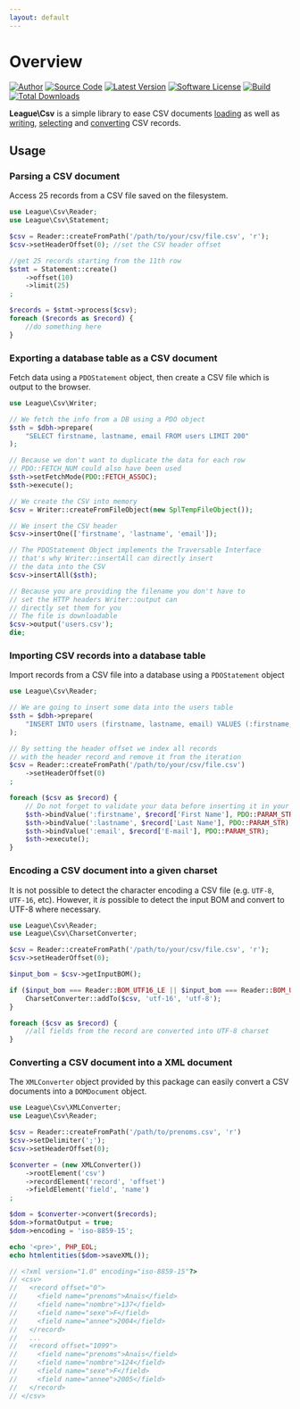 ```yaml
---
layout: default
---
```


# Overview

[![Author](//img.shields.io/badge/author-@nyamsprod-blue.svg?style=flat-square)](//twitter.com/nyamsprod)
[![Source Code](//img.shields.io/badge/source-league/csv-blue.svg?style=flat-square)](//github.com/thephpleague/csv)
[![Latest Version](//img.shields.io/github/release/thephpleague/csv.svg?style=flat-square)](//github.com/thephpleague/csv/releases)
[![Software License](//img.shields.io/badge/license-MIT-brightgreen.svg?style=flat-square)](//github.com/thephpleague/csv/blob/master/LICENSE)
[![Build](https://github.com/thephpleague/csv/workflows/build/badge.svg)](https://github.com/thephpleague/csv/actions?query=workflow%3A%22build%22)
[![Total Downloads](//img.shields.io/packagist/dt/league/csv.svg?style=flat-square)](//packagist.org/packages/league/csv)

**League\Csv** is a simple library to ease CSV documents [loading](/9.0/connections/) as well as [writing](/9.0/writer/), [selecting](/9.0/reader/) and [converting](/9.0/converter/) CSV records.

## Usage

### Parsing a CSV document

Access 25 records from a CSV file saved on the filesystem.

```php
use League\Csv\Reader;
use League\Csv\Statement;

$csv = Reader::createFromPath('/path/to/your/csv/file.csv', 'r');
$csv->setHeaderOffset(0); //set the CSV header offset

//get 25 records starting from the 11th row
$stmt = Statement::create()
    ->offset(10)
    ->limit(25)
;

$records = $stmt->process($csv);
foreach ($records as $record) {
    //do something here
}
```

### Exporting a database table as a CSV document

Fetch data using a `PDOStatement` object, then create a CSV file which is output to the browser.

```php
use League\Csv\Writer;

// We fetch the info from a DB using a PDO object
$sth = $dbh->prepare(
    "SELECT firstname, lastname, email FROM users LIMIT 200"
);

// Because we don't want to duplicate the data for each row
// PDO::FETCH_NUM could also have been used
$sth->setFetchMode(PDO::FETCH_ASSOC);
$sth->execute();

// We create the CSV into memory
$csv = Writer::createFromFileObject(new SplTempFileObject());

// We insert the CSV header
$csv->insertOne(['firstname', 'lastname', 'email']);

// The PDOStatement Object implements the Traversable Interface
// that's why Writer::insertAll can directly insert
// the data into the CSV
$csv->insertAll($sth);

// Because you are providing the filename you don't have to
// set the HTTP headers Writer::output can
// directly set them for you
// The file is downloadable
$csv->output('users.csv');
die;
```

### Importing CSV records into a database table

Import records from a CSV file into a database using a `PDOStatement` object

```php
use League\Csv\Reader;

// We are going to insert some data into the users table
$sth = $dbh->prepare(
    "INSERT INTO users (firstname, lastname, email) VALUES (:firstname, :lastname, :email)"
);

// By setting the header offset we index all records
// with the header record and remove it from the iteration
$csv = Reader::createFromPath('/path/to/your/csv/file.csv')
    ->setHeaderOffset(0)
;

foreach ($csv as $record) {
    // Do not forget to validate your data before inserting it in your database
    $sth->bindValue(':firstname', $record['First Name'], PDO::PARAM_STR);
    $sth->bindValue(':lastname', $record['Last Name'], PDO::PARAM_STR);
    $sth->bindValue(':email', $record['E-mail'], PDO::PARAM_STR);
    $sth->execute();
}
```

### Encoding a CSV document into a given charset

It is not possible to detect the character encoding a CSV file (e.g. `UTF-8`, `UTF-16`, etc). However, it *is* possible to detect the input BOM and convert to UTF-8 where necessary.

```php
use League\Csv\Reader;
use League\Csv\CharsetConverter;

$csv = Reader::createFromPath('/path/to/your/csv/file.csv', 'r');
$csv->setHeaderOffset(0);

$input_bom = $csv->getInputBOM();

if ($input_bom === Reader::BOM_UTF16_LE || $input_bom === Reader::BOM_UTF16_BE) {
    CharsetConverter::addTo($csv, 'utf-16', 'utf-8');
}

foreach ($csv as $record) {
    //all fields from the record are converted into UTF-8 charset
}
```

### Converting a CSV document into a XML document

The `XMLConverter` object provided by this package can easily convert a CSV documents into a `DOMDocument` object.

```php
use League\Csv\XMLConverter;
use League\Csv\Reader;

$csv = Reader::createFromPath('/path/to/prenoms.csv', 'r')
$csv->setDelimiter(';');
$csv->setHeaderOffset(0);

$converter = (new XMLConverter())
    ->rootElement('csv')
    ->recordElement('record', 'offset')
    ->fieldElement('field', 'name')
;

$dom = $converter->convert($records);
$dom->formatOutput = true;
$dom->encoding = 'iso-8859-15';

echo '<pre>', PHP_EOL;
echo htmlentities($dom->saveXML());

// <?xml version="1.0" encoding="iso-8859-15"?>
// <csv>
//   <record offset="0">
//     <field name="prenoms">Anaïs</field>
//     <field name="nombre">137</field>
//     <field name="sexe">F</field>
//     <field name="annee">2004</field>
//   </record>
//   ...
//   <record offset="1099">
//     <field name="prenoms">Anaïs</field>
//     <field name="nombre">124</field>
//     <field name="sexe">F</field>
//     <field name="annee">2005</field>
//   </record>
// </csv>
```
